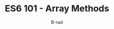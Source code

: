 ---
layout: post
author: B-rad
title: ES6 101 - Array Methods
tags: [Web Development, Javascript]
comments: true
base-url: https://www.mkdircode.com
---